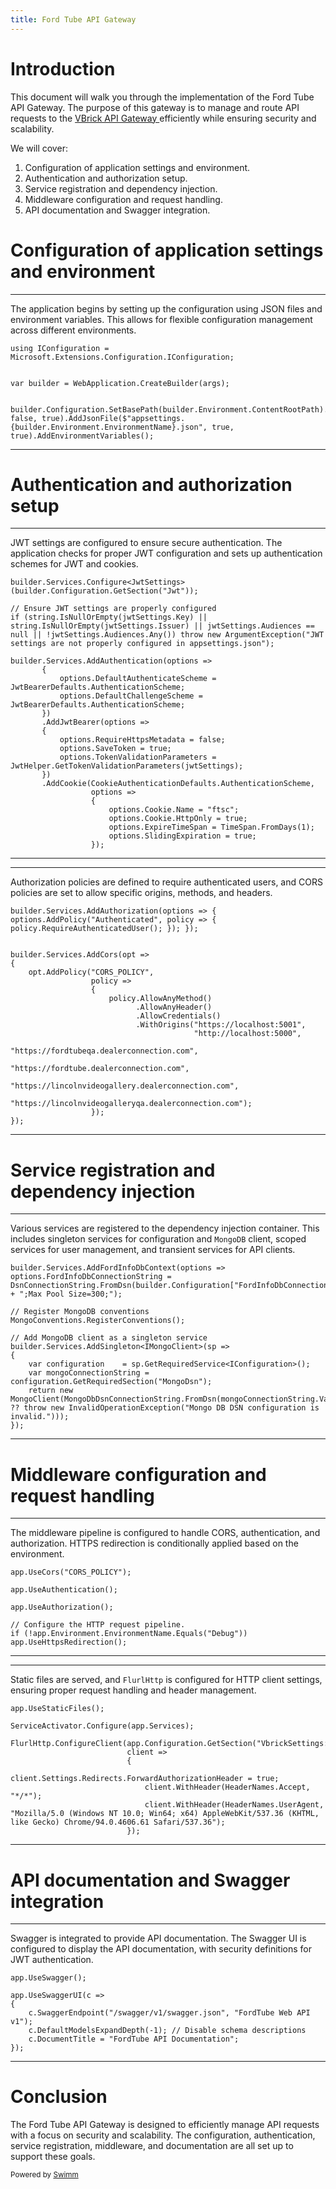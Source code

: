 ```yaml
---
title: Ford Tube API Gateway
---
```

# Introduction

This document will walk you through the implementation of the Ford Tube API Gateway. The purpose of this gateway is to manage and route API requests to the <SwmLink doc-title="VBrick API Gateway ">[VBrick API Gateway ](/.swm/vbrick-api-gateway.jttcfbst.sw.md)</SwmLink> efficiently while ensuring security and scalability.

We will cover:

1. Configuration of application settings and environment.
2. Authentication and authorization setup.
3. Service registration and dependency injection.
4. Middleware configuration and request handling.
5. API documentation and Swagger integration.

# Configuration of application settings and environment

<SwmSnippet path="/FordTube.WebApi/Program.cs" line="39">

---

The application begins by setting up the configuration using JSON files and environment variables. This allows for flexible configuration management across different environments.

```
using IConfiguration = Microsoft.Extensions.Configuration.IConfiguration;


var builder = WebApplication.CreateBuilder(args);


builder.Configuration.SetBasePath(builder.Environment.ContentRootPath).AddJsonFile("appsettings.json", false, true).AddJsonFile($"appsettings.{builder.Environment.EnvironmentName}.json", true, true).AddEnvironmentVariables();
```

---

</SwmSnippet>

# Authentication and authorization setup

<SwmSnippet path="/FordTube.WebApi/Program.cs" line="56">

---

JWT settings are configured to ensure secure authentication. The application checks for proper JWT configuration and sets up authentication schemes for JWT and cookies.

```
builder.Services.Configure<JwtSettings>(builder.Configuration.GetSection("Jwt"));

// Ensure JWT settings are properly configured
if (string.IsNullOrEmpty(jwtSettings.Key) || string.IsNullOrEmpty(jwtSettings.Issuer) || jwtSettings.Audiences == null || !jwtSettings.Audiences.Any()) throw new ArgumentException("JWT settings are not properly configured in appsettings.json");

builder.Services.AddAuthentication(options =>
       {
           options.DefaultAuthenticateScheme = JwtBearerDefaults.AuthenticationScheme;
           options.DefaultChallengeScheme = JwtBearerDefaults.AuthenticationScheme;
       })
       .AddJwtBearer(options =>
       {
           options.RequireHttpsMetadata = false;
           options.SaveToken = true;
           options.TokenValidationParameters = JwtHelper.GetTokenValidationParameters(jwtSettings);
       })
       .AddCookie(CookieAuthenticationDefaults.AuthenticationScheme,
                  options =>
                  {
                      options.Cookie.Name = "ftsc";
                      options.Cookie.HttpOnly = true;
                      options.ExpireTimeSpan = TimeSpan.FromDays(1);
                      options.SlidingExpiration = true;
                  });
```

---

</SwmSnippet>

<SwmSnippet path="/FordTube.WebApi/Program.cs" line="81">

---

Authorization policies are defined to require authenticated users, and CORS policies are set to allow specific origins, methods, and headers.

```
builder.Services.AddAuthorization(options => { options.AddPolicy("Authenticated", policy => { policy.RequireAuthenticatedUser(); }); });


builder.Services.AddCors(opt =>
{
    opt.AddPolicy("CORS_POLICY",
                  policy =>
                  {
                      policy.AllowAnyMethod()
                            .AllowAnyHeader()
                            .AllowCredentials()
                            .WithOrigins("https://localhost:5001",
                                         "http://localhost:5000",
                                         "https://fordtubeqa.dealerconnection.com",
                                         "https://fordtube.dealerconnection.com",
                                         "https://lincolnvideogallery.dealerconnection.com",
                                         "https://lincolnvideogalleryqa.dealerconnection.com");
                  });
});
```

---

</SwmSnippet>

# Service registration and dependency injection

<SwmSnippet path="/FordTube.WebApi/Program.cs" line="117">

---

Various services are registered to the dependency injection container. This includes singleton services for configuration and <SwmToken path="/FordTube.WebApi/Program.cs" pos="119:4:4" line-data="// Register MongoDB conventions">`MongoDB`</SwmToken> client, scoped services for user management, and transient services for API clients.

```
builder.Services.AddFordInfoDbContext(options => options.FordInfoDbConnectionString = DsnConnectionString.FromDsn(builder.Configuration["FordInfoDbConnectionString"]) + ";Max Pool Size=300;");

// Register MongoDB conventions
MongoConventions.RegisterConventions();

// Add MongoDB client as a singleton service
builder.Services.AddSingleton<IMongoClient>(sp =>
{
    var configuration    = sp.GetRequiredService<IConfiguration>();
    var mongoConnectionString = configuration.GetRequiredSection("MongoDsn");
    return new MongoClient(MongoDbDsnConnectionString.FromDsn(mongoConnectionString.Value ?? throw new InvalidOperationException("Mongo DB DSN configuration is invalid.")));
});
```

---

</SwmSnippet>

# Middleware configuration and request handling

<SwmSnippet path="/FordTube.WebApi/Program.cs" line="196">

---

The middleware pipeline is configured to handle CORS, authentication, and authorization. HTTPS redirection is conditionally applied based on the environment.

```
app.UseCors("CORS_POLICY");

app.UseAuthentication();

app.UseAuthorization();

// Configure the HTTP request pipeline.
if (!app.Environment.EnvironmentName.Equals("Debug")) app.UseHttpsRedirection();
```

---

</SwmSnippet>

<SwmSnippet path="/FordTube.WebApi/Program.cs" line="214">

---

Static files are served, and <SwmToken path="/FordTube.WebApi/Program.cs" pos="218:0:0" line-data="FlurlHttp.ConfigureClient(app.Configuration.GetSection(&quot;VbrickSettings:BaseUrl&quot;).Value,">`FlurlHttp`</SwmToken> is configured for HTTP client settings, ensuring proper request handling and header management.

```
app.UseStaticFiles();

ServiceActivator.Configure(app.Services);

FlurlHttp.ConfigureClient(app.Configuration.GetSection("VbrickSettings:BaseUrl").Value,
                          client =>
                          {
                              client.Settings.Redirects.ForwardAuthorizationHeader = true;
                              client.WithHeader(HeaderNames.Accept, "*/*");
                              client.WithHeader(HeaderNames.UserAgent, "Mozilla/5.0 (Windows NT 10.0; Win64; x64) AppleWebKit/537.36 (KHTML, like Gecko) Chrome/94.0.4606.61 Safari/537.36");
                          });
```

---

</SwmSnippet>

# API documentation and Swagger integration

<SwmSnippet path="/FordTube.WebApi/Program.cs" line="205">

---

Swagger is integrated to provide API documentation. The Swagger UI is configured to display the API documentation, with security definitions for JWT authentication.

```
app.UseSwagger();

app.UseSwaggerUI(c =>
{
    c.SwaggerEndpoint("/swagger/v1/swagger.json", "FordTube Web API v1");
    c.DefaultModelsExpandDepth(-1); // Disable schema descriptions
    c.DocumentTitle = "FordTube API Documentation";
});
```

---

</SwmSnippet>

# Conclusion

The Ford Tube API Gateway is designed to efficiently manage API requests with a focus on security and scalability. The configuration, authentication, service registration, middleware, and documentation are all set up to support these goals.

<SwmMeta version="3.0.0" repo-id="Z2l0aHViJTNBJTNBRm9yZFR1YmUlM0ElM0FyYXZpc2hhbQ==" repo-name="FordTube"><sup>Powered by [Swimm](https://app.swimm.io/)</sup></SwmMeta>
